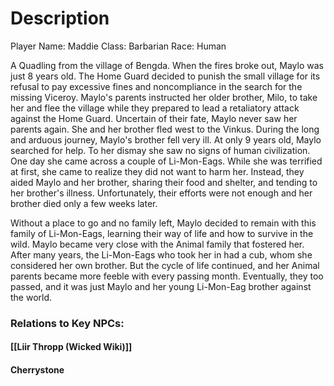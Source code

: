 # Description

Player Name: Maddie
Class: Barbarian
Race: Human

A Quadling from the village of Bengda. When the fires broke out, Maylo was just 8 years old. The Home Guard decided to punish the small village for its refusal to pay excessive fines and noncompliance in the search for the missing Viceroy. Maylo's parents instructed her older brother, Milo, to take her and flee the village while they prepared to lead a retaliatory attack against the Home Guard. Uncertain of their fate, Maylo never saw her parents again. She and her brother fled west to the Vinkus. During the long and arduous journey, Maylo's brother fell very ill. At only 9 years old, Maylo searched for help. To her dismay she saw no signs of human civilization. One day she came across a couple of Li-Mon-Eags. While she was terrified at first, she came to realize they did not want to harm her. Instead, they aided Maylo and her brother, sharing their food and shelter, and tending to her brother's illness. Unfortunately, their efforts were not enough and her brother died only a few weeks later.

Without a place to go and no family left, Maylo decided to remain with this family of Li-Mon-Eags, learning their way of life and how to survive in the wild. Maylo became very close with the Animal family that fostered her. After many years, the Li-Mon-Eags who took her in had a cub, whom she considered her own brother. But the cycle of life continued, and her Animal parents became more feeble with every passing month. Eventually, they too passed, and it was just Maylo and her young Li-Mon-Eag brother against the world.


### Relations to Key NPCs: 
#### [[Liir Thropp (Wicked Wiki)]]
#### Cherrystone